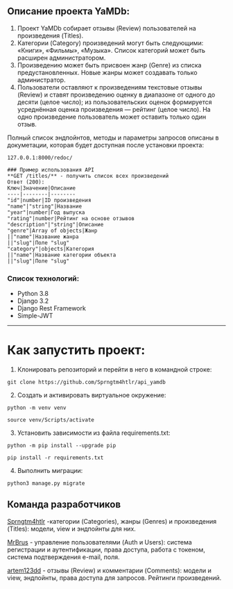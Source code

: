 ## **Описание проекта YaMDb:**

1) Проект YaMDb собирает отзывы (Review)
пользователей на произведения (Titles). 
2) Категории (Category) произведений могут быть следующими: 
«Книги», «Фильмы», «Музыка». 
Список категорий может быть 
расширен администратором.
3) Произведению может быть присвоен жанр (Genre) 
из списка предустановленных. 
Новые жанры может создавать только администратор.
4) Пользователи оставляют к произведениям текстовые отзывы 
(Review) и ставят произведению оценку в диапазоне 
от одного до десяти (целое число); 
из пользовательских оценок формируется 
усреднённая оценка произведения — рейтинг 
(целое число). 
На одно произведение пользователь может 
оставить только один отзыв.

Полный список эндпойнтов, методы и параметры запросов описаны в докуметации, которая будет доступная после установки проекта:
```
127.0.0.1:8000/redoc/ 

### Пример использования API
**GET /titles/** - получить список всех произведений  
Ответ (200):  
Ключ|Значение|Описание
----|--------|--------
"id"|number|ID произведения
"name"|"string"|Название
"year"|number|Год выпуска
"rating"|number|Рейтинг на основе отзывов
"description"|"string"|Описание
"genre"|Array of objects|Жанр
||"name"|Название жанра
||"slug"|Поле "slug" 
"category"|objects|Категория
||"name"|Название категории объекта
||"slug"|Поле "slug"
```
### Список технологий:
- Python 3.8
- Django 3.2
- Django Rest Framework
- Simple-JWT
____
# Как запустить проект:
1) Клонировать репозиторий и перейти в него в командной строке:

`git clone https://github.com/Sprngtm4htlr/api_yamdb`

2) Cоздать и активировать виртуальное окружение:

`python -m venv venv`

`source venv/Scripts/activate`

3) Установить зависимости из файла requirements.txt:

`python -m pip install --upgrade pip`

`pip install -r requirements.txt`

4) Выполнить миграции:

`python3 manage.py migrate`

## Команда разработчиков 
[Sprngtm4htlr](https://github.com/Sprngtm4htlr) -категории (Categories), жанры (Genres) и произведения (Titles): модели, view и эндпойнты для них. 

[MrBrus](https://github.com/MrBrus) - управление пользователями (Auth и Users): система регистрации и аутентификации, права доступа, работа с токеном, система подтверждения e-mail, поля.

[artem123dd](https://github.com/artem123dd) - отзывы (Review) и комментарии (Comments): модели и view, эндпойнты, права доступа для запросов. Рейтинги произведений.
